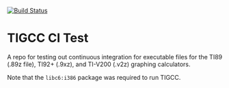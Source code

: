 [![Build Status](https://travis-ci.com/inthewaves/tigcc-ci-test.svg?branch=master)](https://travis-ci.com/inthewaves/tigcc-ci-test)

# TIGCC CI Test
A repo for testing out continuous integration for executable files for the TI89 (.89z file), 
TI92+ (.9xz), and TI-V200 (.v2z) graphing calculators.

Note that the `libc6:i386` package was required to run TIGCC.
